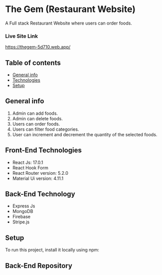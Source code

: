 # The Gem (Restaurant Website)
A Full stack Restaurant Website where users can order foods. 

### Live Site Link 
https://thegem-5d710.web.app/

## Table of contents
* [General info](#general-info)
* [Technologies](#technologies)
* [Setup](#setup)

## General info
1. Admin can add foods.
2. Admin can delete foods.
3. Users can order foods.
4. Users can filter food categories.
5. User can increment and decrement the quantity of the selected foods.   
	
## Front-End Technologies
* React Js: 17.0.1
* React Hook Form
* React Router version: 5.2.0
* Material Ui version: 4.11.1

## Back-End Technology
* Express Js
* MongoDB
* Firebase
* Stripe.js

## Setup
To run this project, install it locally using npm:

## Back-End Repository
